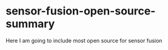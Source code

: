 # sensor-fusion-open-source-summary

Here I am going to include most open source for sensor fusion

